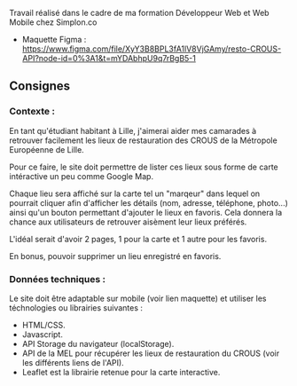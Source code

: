 Travail réalisé dans le cadre de ma formation Développeur Web et Web Mobile chez Simplon.co

- Maquette Figma : https://www.figma.com/file/XyY3B8BPL3fA1lV8VjGAmy/resto-CROUS-API?node-id=0%3A1&t=mYDAbhpU9q7rBgB5-1

## Consignes

### Contexte :
En tant qu'étudiant habitant à Lille, j'aimerai aider mes camarades à retrouver facilement les lieux de restauration des CROUS de la Métropole Européenne de Lille.

Pour ce faire, le site doit permettre de lister ces lieux sous forme de carte intéractive un peu comme Google Map.

Chaque lieu sera affiché sur la carte tel un "marqeur" dans lequel on pourrait cliquer afin d'afficher les détails (nom, adresse, téléphone, photo...) ainsi qu'un bouton permettant d'ajouter le lieux en favoris. Cela donnera la chance aux utilisateurs de retrouver aisèment leur lieux préférés.

L'idéal serait d'avoir 2 pages, 1 pour la carte et 1 autre pour les favoris.

En bonus, pouvoir supprimer un lieu enregistré en favoris.

### Données techniques :
Le site doit être adaptable sur mobile (voir lien maquette) et utiliser les téchnologies ou librairies suivantes :
- HTML/CSS.
- Javascript.
- API Storage du navigateur (localStorage).
- API de la MEL pour récupérer les lieux de restauration du CROUS (voir les différents liens de l'API).
- Leaflet est la librairie retenue pour la carte interactive.
